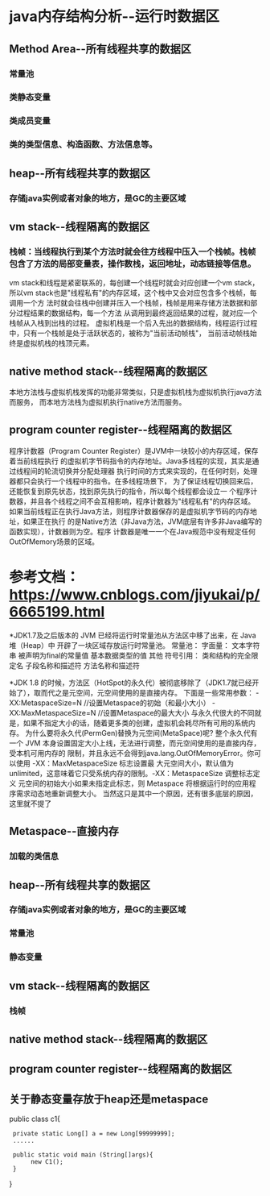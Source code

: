 
# java内存结构分析--运行时数据区
 ## Method Area--所有线程共享的数据区
   ### 常量池
   ### 类静态变量
   ### 类成员变量
   ### 类的类型信息、构造函数、方法信息等。
 ## heap--所有线程共享的数据区
   ### 存储java实例或者对象的地方，是GC的主要区域
 ## vm stack--线程隔离的数据区
   ### 栈帧：当线程执行到某个方法时就会往方线程中压入一个栈帧。栈帧包含了方法的局部变量表，操作数栈，返回地址，动态链接等信息。
   vm stack和线程是紧密联系的，每创建一个线程时就会对应创建一个vm stack，
   所以vm stack也是"线程私有"的内存区域，这个栈中又会对应包含多个栈帧，每调用一个方
   法时就会往栈中创建并压入一个栈帧，栈帧是用来存储方法数据和部分过程结果的数据结构，每一个方法
   从调用到最终返回结果的过程，就对应一个栈帧从入栈到出栈的过程。
   虚拟机栈是一个后入先出的数据结构，线程运行过程中，只有一个栈帧是处于活跃状态的，被称为"当前活动帧栈"，
   当前活动帧栈始终是虚拟机栈的栈顶元素。
 ## native method stack--线程隔离的数据区
   本地方法栈与虚拟机栈发挥的功能非常类似，只是虚拟机栈为虚拟机执行java方法而服务，
   而本地方法栈为虚拟机执行native方法而服务。
 ## program counter register--线程隔离的数据区
   程序计数器（Program Counter Register）是JVM中一块较小的内存区域，保存着当前线程执行
   的虚拟机字节码指令的内存地址。Java多线程的实现，其实是通过线程间的轮流切换并分配处理器
   执行时间的方式来实现的，在任何时刻，处理器都只会执行一个线程中的指令。在多线程场景下，
   为了保证线程切换回来后，还能恢复到原先状态，找到原先执行的指令，所以每个线程都会设立一
   个程序计数器，并且各个线程之间不会互相影响，程序计数器为"线程私有"的内存区域。
   如果当前线程正在执行Java方法，则程序计数器保存的是虚拟机字节码的内存地址，如果正在执行
   的是Native方法（非Java方法，JVM底层有许多非Java编写的函数实现），计数器则为空。程序
   计数器是唯一一个在Java规范中没有规定任何OutOfMemory场景的区域。
# 参考文档：https://www.cnblogs.com/jiyukai/p/6665199.html

  *JDK1.7及之后版本的 JVM 已经将运行时常量池从方法区中移了出来，在 Java 堆（Heap）中
  开辟了一块区域存放运行时常量池。
  常量池：
    字面量：
      文本字符串
      被声明为final的常量值
      基本数据类型的值
      其他
    符号引用：
      类和结构的完全限定名
      子段名称和描述符
      方法名称和描述符
  
  *JDK 1.8 的时候，方法区（HotSpot的永久代）被彻底移除了（JDK1.7就已经开始了），取而代之是元空间，元空间使用的是直接内存。
  下面是一些常用参数：
  -XX:MetaspaceSize=N //设置Metaspace的初始（和最小大小）
  -XX:MaxMetaspaceSize=N //设置Metaspace的最大大小
  与永久代很大的不同就是，如果不指定大小的话，随着更多类的创建，虚拟机会耗尽所有可用的系统内存。
  为什么要将永久代(PermGen)替换为元空间(MetaSpace)呢?
  整个永久代有一个 JVM 本身设置固定大小上线，无法进行调整，而元空间使用的是直接内存，受本机可用内存的
  限制，并且永远不会得到java.lang.OutOfMemoryError。你可以使用 -XX：MaxMetaspaceSize 标志设置最
  大元空间大小，默认值为 unlimited，这意味着它只受系统内存的限制。-XX：MetaspaceSize 调整标志定义
  元空间的初始大小如果未指定此标志，则 Metaspace 将根据运行时的应用程序需求动态地重新调整大小。
  当然这只是其中一个原因，还有很多底层的原因，这里就不提了
  
 ## Metaspace--直接内存
   ### 加载的类信息
 ## heap--所有线程共享的数据区
   ### 存储java实例或者对象的地方，是GC的主要区域
   ### 常量池
   ### 静态变量
 ## vm stack--线程隔离的数据区
   ### 栈帧
 ## native method stack--线程隔离的数据区
 ## program counter register--线程隔离的数据区
 
 ## 关于静态变量存放于heap还是metaspace
 public class c1{
 
     private static Long[] a = new Long[99999999];
     ......
     
     public static void main (String[]args){
          new C1();
     }
     
 }
     
  
  